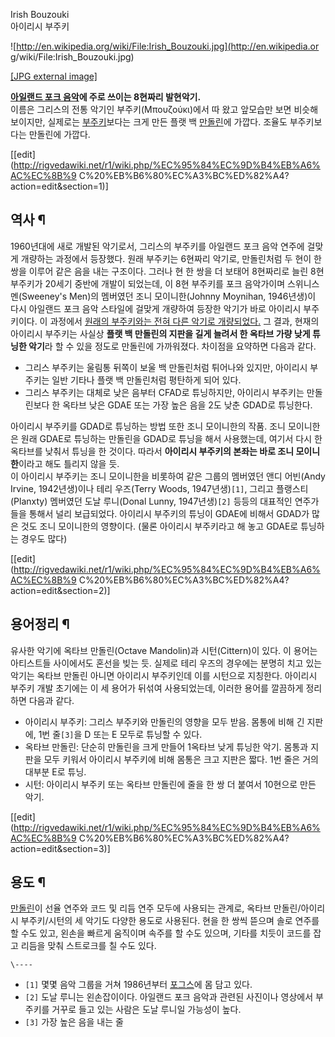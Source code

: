 Irish Bouzouki  
아이리시 부주키

![http://en.wikipedia.org/wiki/File:Irish_Bouzouki.jpg](http://en.wikipedia.or
g/wiki/File:Irish_Bouzouki.jpg)

[[JPG external image]](http://en.wikipedia.org/wiki/File:Irish_Bouzouki.jpg)

**[아일랜드 포크 음악](%EC%95%84%EC%9D%BC%EB%9E%9C%EB%93%9C%20%ED%8F%AC%ED%81%AC%20%EC%9D%8C%EC%95%85.md)에 주로 쓰이는 8현짜리 발현악기.**  
이름은 그리스의 전통 악기인 부주키(Μπουζούκι)에서 따 왔고 앞모습만 보면 비슷해 보이지만, 실제로는
[부주키](%EB%B6%80%EC%A3%BC%ED%82%A4.md)보다는 크게 만든 플랫 백
[만돌린](%EB%A7%8C%EB%8F%8C%EB%A6%B0.md)에 가깝다. 조율도 부주키보다는 만돌린에 가깝다.

[[edit](http://rigvedawiki.net/r1/wiki.php/%EC%95%84%EC%9D%B4%EB%A6%AC%EC%8B%9
C%20%EB%B6%80%EC%A3%BC%ED%82%A4?action=edit&section=1)]

## 역사 ¶

  

1960년대에 새로 개발된 악기로서, 그리스의 부주키를 아일랜드 포크 음악 연주에 걸맞게 개량하는 과정에서 등장했다. 원래 부주키는 6현짜리
악기로, 만돌린처럼 두 현이 한 쌍을 이루어 같은 음을 내는 구조이다. 그러나 현 한 쌍을 더 보태어 8현짜리로 늘린 8현 부주키가 20세기
중반에 개발이 되었는데, 이 8현 부주키를 포크 음악가이며 스위니스 멘(Sweeney's Men)의 멤버였던 조니 모이니한(Johnny
Moynihan, 1946년생)이 다시 아일랜드 포크 음악 스타일에 걸맞게 개량하여 등장한 악기가 바로 아이리시 부주키이다. 이 과정에서
[원래의 부주키와는 전혀 다른 악기로 개량되었다.](%EB%A7%88%EA%B0%9C%EC%A1%B0.md) 그 결과, 현재의 아이리시
부주키는 사실상 **플랫 백 만돌린의 지판을 길게 늘려서 한 옥타브 가량 낮게 튜닝한 악기**라 할 수 있을 정도로 만돌린에 가까워졌다.
차이점을 요약하면 다음과 같다.

  

* 그리스 부주키는 울림통 뒤쪽이 보울 백 만돌린처럼 튀어나와 있지만, 아이리시 부주키는 일반 기타나 플랫 백 만돌린처럼 평탄하게 되어 있다.  
* 그리스 부주키는 대체로 낮은 음부터 CFAD로 튜닝하지만, 아이리시 부주키는 만돌린보다 한 옥타브 낮은 GDAE 또는 가장 높은 음을 2도 낮춘 GDAD로 튜닝한다.

  

아이리시 부주키를 GDAD로 튜닝하는 방법 또한 조니 모이니한의 작품. 조니 모이니한은 원래 GDAE로 튜닝하는 만돌린을 GDAD로 튜닝을
해서 사용했는데, 여기서 다시 한 옥타브를 낮춰서 튜닝을 한 것이다. 따라서 **아이리시 부주키의 본좌는 바로 조니 모이니한**이라고 해도
틀리지 않을 듯.  
이 아이리시 부주키는 조니 모이니한을 비롯하여 같은 그룹의 멤버였던 앤디 어빈(Andy Irvine, 1942년생)이나 테리 우즈(Terry
Woods, 1947년생)`[1]`, 그리고 플랭스티(Planxty) 멤버였던 도날 루니(Donal Lunny, 1947년생)`[2]`
등등의 대표적인 연주가들을 통해서 널리 보급되었다. 아이리시 부주키의 튜닝이 GDAE에 비해서 GDAD가 많은 것도 조니 모이니한의
영향이다. (물론 아이리시 부주키라고 해 놓고 GDAE로 튜닝하는 경우도 많다)

  

[[edit](http://rigvedawiki.net/r1/wiki.php/%EC%95%84%EC%9D%B4%EB%A6%AC%EC%8B%9
C%20%EB%B6%80%EC%A3%BC%ED%82%A4?action=edit&section=2)]

## 용어정리 ¶

  

유사한 악기에 옥타브 만돌린(Octave Mandolin)과 시턴(Cittern)이 있다. 이 용어는 아티스트들 사이에서도 혼선을 빚는 듯.
실제로 테리 우즈의 경우에는 분명히 치고 있는 악기는 옥타브 만돌린 아니면 아이리시 부주키인데 이를 시턴으로 지칭한다. 아이리시 부주키 개발
초기에는 이 세 용어가 뒤섞여 사용되었는데, 이러한 용어를 깔끔하게 정리하면 다음과 같다.

  

* 아이리시 부주키: 그리스 부주키와 만돌린의 영향을 모두 받음. 몸통에 비해 긴 지판에, 1번 줄`[3]`을 D 또는 E 모두로 튜닝할 수 있다.  
* 옥타브 만돌린: 단순히 만돌린을 크게 만들어 1옥타브 낮게 튜닝한 악기. 몸통과 지판을 모두 키워서 아이리시 부주키에 비해 몸통은 크고 지판은 짧다. 1번 줄은 거의 대부분 E로 튜닝.  
* 시턴: 아이리시 부주키 또는 옥타브 만돌린에 줄을 한 쌍 더 붙여서 10현으로 만든 악기.

  

[[edit](http://rigvedawiki.net/r1/wiki.php/%EC%95%84%EC%9D%B4%EB%A6%AC%EC%8B%9
C%20%EB%B6%80%EC%A3%BC%ED%82%A4?action=edit&section=3)]

## 용도 ¶

  

[만돌린](%EB%A7%8C%EB%8F%8C%EB%A6%B0.md)이 선율 연주와 코드 및 리듬 연주 모두에 사용되는 관계로, 옥타브
만돌린/아이리시 부주키/시턴의 세 악기도 다양한 용도로 사용된다. 현을 한 쌍씩 뜯으며 솔로 연주를 할 수도 있고, 왼손을 빠르게 움직이며
속주를 할 수도 있으며, 기타를 치듯이 코드를 잡고 리듬을 맞춰 스트로크를 칠 수도 있다.

`\----`

  * `[1]` 몇몇 음악 그룹을 거쳐 1986년부터 [포그스](%ED%8F%AC%EA%B7%B8%EC%8A%A4.md)에 몸 담고 있다.
  * `[2]` 도날 루니는 왼손잡이이다. 아일랜드 포크 음악과 관련된 사진이나 영상에서 부주키를 거꾸로 들고 있는 사람은 도날 루니일 가능성이 높다.
  * `[3]` 가장 높은 음을 내는 줄

